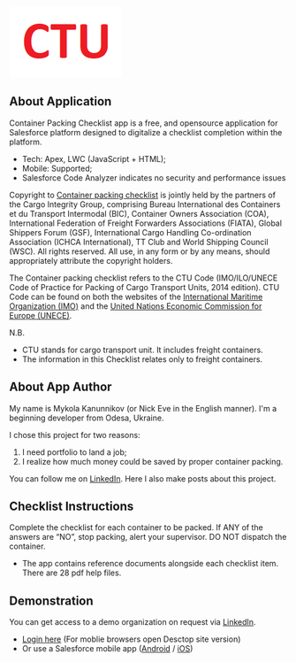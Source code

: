 ![logo](/LOGO.png "LOGO")

## About Application

Container Packing Checklist app is a free, and opensource application for Salesforce 
platform designed to digitalize a checklist completion within the platform.
* Tech: Apex, LWC (JavaScript + HTML);
* Mobile: Supported;
* Salesforce Code Analyzer indicates no security and performance issues

Copyright to [Container packing checklist](https://www.ttclub.com/media/files/tt-club/cig/cig-ctu-code-container-packing-checklist-september-2022.pdf) is jointly held by the partners of the Cargo Integrity Group, comprising Bureau International des Containers et du Transport Intermodal (BIC), Container Owners Association (COA), International Federation of Freight Forwarders Associations (FIATA), Global Shippers Forum (GSF), International Cargo Handling Co-ordination Association (ICHCA International), TT Club and World Shipping Council (WSC). All rights reserved. All use, in any form or by any means, should appropriately attribute the copyright holders.

The Container packing checklist refers to the CTU Code (IMO/ILO/UNECE Code of Practice for Packing of Cargo Transport Units, 2014 edition). CTU Code can be found on both the websites of the [International Maritime Organization (IMO)](www.imo.org/en/OurWork/Safety/Pages/CTU-Code.aspx) and the [United Nations Economic Commission for Europe (UNECE)](www.unece.org/trans/wp24/guidelinespackingctus/intro.html).

N.B.
- CTU stands for cargo transport unit. It includes freight containers.
- The information in this Checklist relates only to freight containers.

## About App Author

My name is Mykola Kanunnikov (or Nick Eve in the English manner). I'm a beginning developer from Odesa, Ukraine.

I chose this project for two reasons: 
1. I need portfolio to land a job;
2. I realize how much money could be saved by proper container packing.

You can follow me on [LinkedIn](https://www.linkedin.com/in/mykola-kanunnikov-96b348246/). Here I also make posts about this project.

## Checklist Instructions

Complete the checklist for each container to be packed. If ANY of the answers are “NO”, stop packing, alert your
supervisor. DO NOT dispatch the container.
* The app contains reference documents alongside each checklist item. There are 28 pdf help files.

## Demonstration

You can get access to a demo organization on request via [LinkedIn](https://www.linkedin.com/in/mykola-kanunnikov-96b348246/).

- [Login here](https://login.salesforce.com/) (For moblie browsers open Desctop site version)
- Or use a Salesforce mobile app ([Android](https://play.google.com/store/apps/details?id=com.salesforce.chatter&hl=en&gl=US) / [iOS](https://apps.apple.com/us/app/salesforce/id404249815))

